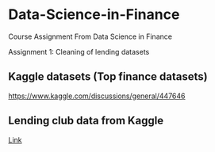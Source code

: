 # Data-Science-in-Finance
Course Assignment From Data Science in Finance

Assignment 1: Cleaning of lending datasets 
## Kaggle datasets (Top finance datasets)
https://www.kaggle.com/discussions/general/447646 

## Lending club data from Kaggle 
[Link](https://www.kaggle.com/code/faressayah/lending-club-loan-defaulters-prediction#%E2%9C%94%EF%B8%8F-Artificial-Neural-Networks-(ANNs))
